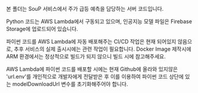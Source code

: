 본 폴더는 SouP 서비스에서 주가 급등 예측을 담당하는 서버 코드입니다.

Python 코드는 AWS Lambda에서 구동되고 있으며, 인공지능 모델 파일은 Firebase Storage에 업로드되어 있습니다.

파이썬 코드를 AWS Lambda에 자동 배포해주는 CI/CD 작업은 현재 되어있지 않음으로, 추후 서비스의 실제 출시시에는 관련 작업이 필요합니다. Docker Image 제작시에 ARM 환경에서는 정상적으로 빌드가 되지 않으니 빌드 시에 참고해주세요.

AWS Lambda에 파이썬 코드를 배포할 시에는 현재 Github에 올라와 있지않은 'url.env'를 개인적으로 개발자에게 전달받은 후 이를 이용하여 파이썬 코드 상단에 있는 modelDownloadUrl 변수를 초기화해주어야 합니다.